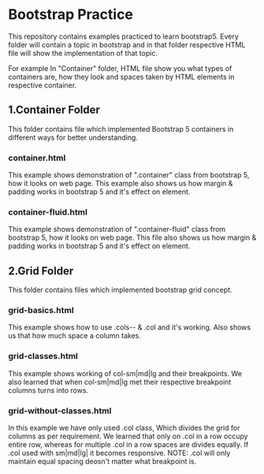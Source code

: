 # Bootstrap Practice
This repository contains examples practiced to learn bootstrap5. Every folder will contain a topic in bootstrap and in that folder respective HTML file will show the implementation of that topic. 

For example In "Container" folder, HTML file show you what types of containers are, how they look and spaces taken by HTML elements in respective container.
 
## 1.Container Folder

This folder contains file which implemented Bootstrap 5 containers in different ways for better understanding.

### container.html
This example shows demonstration of ".container" class from bootstrap 5, how it looks on web page.
This example also shows us how margin & padding works in bootstrap 5 and it's effect on element.

### container-fluid.html
This example shows demonstration of ".container-fluid" class from bootstrap 5, how it looks on web page.
This file also shows us how margin & padding works in bootstrap 5 and it's effect on element.

## 2.Grid Folder
This folder contains files which implemented bootstrap grid concept.

### grid-basics.html
This example shows how to use .cols-*-* & .col and it's working. Also shows us that how much space a column takes.

### grid-classes.html
This example shows working of col-sm|md|lg and their breakpoints. We also learned that when col-sm|md|lg met their respective breakpoint columns turns into rows.

### grid-without-classes.html
In this example we have only used .col class, Which divides the grid for columns as per requirement. We learned that only on .col in a row occupy entire row, whereas for multiple .col in a row spaces are divides equally.
If .col used with sm|md|lg| it becomes responsive.
NOTE: .col will only maintain equal spacing deosn't matter what breakpoint is.  